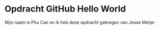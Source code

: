 # Opdracht GitHub Hello World
Mijn naam is Phu Cao en ik heb deze opdracht gekregen van Jesse Meijer
